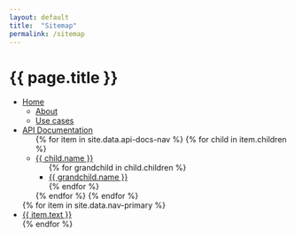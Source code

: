 ```yaml
---
layout: default
title:  "Sitemap"
permalink: /sitemap
---
```


# {{ page.title }}

<ul>
    <li><a href="{{ '/index' | relative_url }}">Home</a>
        <ul>
            <li><a href="{{ '/about' | relative_url }}">About</a></li>
            <li><a href="{{ '/use-cases' | relative_url }}">Use cases</a></li>
        </ul>
    </li>
    <li><a href="{{ '/api-documentation' | relative_url }}">API Documentation</a>
        <ul>
            {% for item in site.data.api-docs-nav %}
                {% for child in item.children %}
                <li>
                    <a href="{{ child.url | relative_url }}">{{ child.name }}</a>
                    <ul>
                        {% for grandchild in child.children %}    
                        <li>
                            <a href="{{ grandchild.url | relative_url }}">{{ grandchild.name }}</a>
                        </li>
                        {% endfor %}
                    </ul>
                </li>
                {% endfor %}
            {% endfor %}
        </ul>
    </li>
{% for item in site.data.nav-primary %}
    <li>
        <a href="{{ item.url | relative_url }}">{{ item.text }}</a>
    </li>
{% endfor %}
</ul>